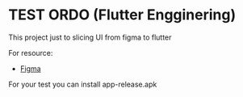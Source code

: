 # TEST ORDO (Flutter Engginering)

This project just to slicing UI from figma to flutter

For resource:

- [Figma](https://www.figma.com/file/A3KBG8K7vNhg5bcseSu1b6/TEST-ORDO-MOBILE-UI-ENGINEER?node-id=0%3A1)

For your test you can install app-release.apk
